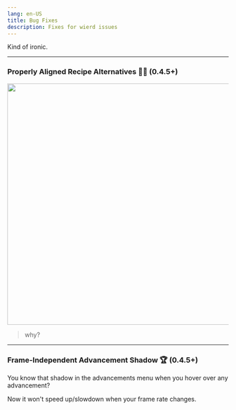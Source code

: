 ```yaml
---
lang: en-US
title: Bug Fixes
description: Fixes for wierd issues
---
```


Kind of ironic.

***
### Properly Aligned Recipe Alternatives 🔲🔲 (0.4.5+)
<img style="display: block; margin-left: auto; margin-right: auto;" src="https://user-images.githubusercontent.com/104443436/208111651-35b6ff17-a5f8-4e65-a3a4-5819406ec695.png" width="548">

> why?
***
### Frame-Independent Advancement Shadow 🏆 (0.4.5+)
You know that shadow in the advancements menu when you hover over any advancement?

Now it won't speed up/slowdown when your frame rate changes.


